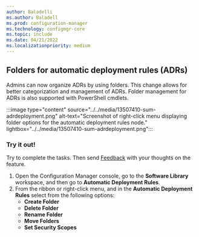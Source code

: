 ```yaml
---
author: Baladelli
ms.author: Baladell
ms.prod: configuration-manager
ms.technology: configmgr-core
ms.topic: include
ms.date: 04/21/2022
ms.localizationpriority: medium
---
```


## <a name="bkmk_folder"></a> Folders for automatic deployment rules (ADRs)
<!--13507410-->

Admins can now organize ADRs by using folders. This change allows for better categorization and management of ADRs. Folder management for ADRs is also supported with PowerShell cmdlets.

:::image type="content" source="../../media/13507410-sum-adrdeployment.png" alt-text="Screenshot of right-click menu displaying folder options for the automatic deployment rules node." lightbox="../../media/13507410-sum-adrdeployment.png":::

### Try it out!

Try to complete the tasks. Then send [Feedback](../../../../understand/product-feedback.md) with your thoughts on the feature.

1. Open the Configuration Manager console, go to the **Software Library** workspace, and then go to **Automatic Deployment Rules**.
2. From the ribbon or right-click menu, and in the **Automatic Deployment Rules** select from the following options:
   - **Create Folder**
   - **Delete Folder**
   - **Rename Folder**
   - **Move Folders**
   - **Set Security Scopes**
